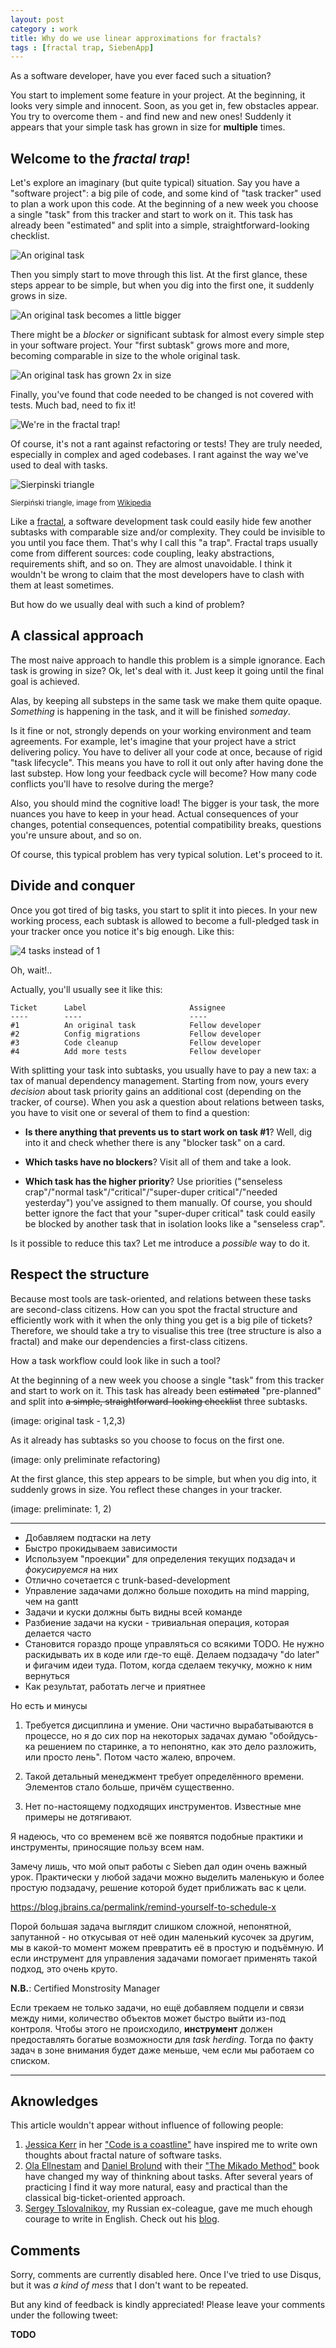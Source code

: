 ```yaml
---
layout: post
category : work
title: Why do we use linear approximations for fractals?
tags : [fractal trap, SiebenApp]
---
```


As a software developer, have you ever faced such a situation?

You start to implement some feature in your project.
At the beginning, it looks very simple and innocent.
Soon, as you get in, few obstacles appear.
You try to overcome them - and find new and new ones!
Suddenly it appears that your simple task has grown in size for **multiple** times.

## Welcome to the _fractal trap_!

Let's explore an imaginary (but quite typical) situation.
Say you have a "software project": a big pile of code, and some kind of "task tracker" used to plan a work upon this code.
At the beginning of a new week you choose a single "task" from this tracker and start to work on it.
This task has already been "estimated" and split into a simple, straightforward-looking checklist.

![An original task](/images/fractals-vs-lists/1.png)

Then you simply start to move through this list.
At the first glance, these steps appear to be simple, but when you dig into the first one, it suddenly grows in size.

![An original task becomes a little bigger](/images/fractals-vs-lists/2.png)

There might be a _blocker_ or significant subtask for almost every simple step in your software project.
Your "first subtask" grows more and more, becoming comparable in size to the whole original task.

![An original task has grown 2x in size](/images/fractals-vs-lists/3.png)

Finally, you've found that code needed to be changed is not covered with tests.
Much bad, need to fix it!

![We're in the fractal trap!](/images/fractals-vs-lists/4.png)

Of course, it's not a rant against refactoring or tests!
They are truly needed, especially in complex and aged codebases.
I rant against the way we've used to deal with tasks.

![Sierpinski triangle](/images/fractals-vs-lists/Sierpinski_triangle.svg)

<small>Sierpiński triangle, image from [Wikipedia](https://en.wikipedia.org/wiki/Sierpi%C5%84ski_triangle)</small>

Like a [fractal](https://en.wikipedia.org/wiki/Fractal), a software development task could easily hide few another subtasks with comparable size and/or complexity.
They could be invisible to you until you face them.
That's why I call this "a trap".
Fractal traps usually come from different sources: code coupling, leaky abstractions, requirements shift, and so on.
They are almost unavoidable.
I think it wouldn't be wrong to claim that the most developers have to clash with them at least sometimes.

But how do we usually deal with such a kind of problem?

## A classical approach

The most naive approach to handle this problem is a simple ignorance.
Each task is growing in size?
Ok, let's deal with it.
Just keep it going until the final goal is achieved.

Alas, by keeping all substeps in the same task we make them quite opaque.
_Something_ is happening in the task, and it will be finished _someday_.

Is it fine or not, strongly depends on your working environment and team agreements.
For example, let's imagine that your project have a strict delivering policy.
You have to deliver all your code at once, because of rigid "task lifecycle".
This means you have to roll it out only after having done the last substep.
How long your feedback cycle will become?
How many code conflicts you'll have to resolve during the merge?

Also, you should mind the cognitive load!
The bigger is your task, the more nuances you have to keep in your head.
Actual consequences of your changes, potential consequences, potential compatibility breaks, questions you're unsure about, and so on.

Of course, this typical problem has very typical solution.
Let's proceed to it.

## Divide and conquer

Once you got tired of big tasks, you start to split it into pieces.
In your new working process, each subtask is allowed to become a full-pledged task in your tracker once you notice it's big enough.
Like this:

![4 tasks instead of 1](/images/fractals-vs-lists/5.png)

Oh, wait!..

Actually, you'll usually see it like this:

```
Ticket      Label                       Assignee
----        ----                        ----
#1          An original task            Fellow developer
#2          Config migrations           Fellow developer
#3          Code cleanup                Fellow developer
#4          Add more tests              Fellow developer
```

With splitting your task into subtasks, you usually have to pay a new tax: a tax of manual dependency management.
Starting from now, yours every _decision_ about task priority gains an additional cost (depending on the tracker, of course).
When you ask a question about relations between tasks, you have to visit one or several of them to find a question:

* **Is there anything that prevents us to start work on task #1**?
Well, dig into it and check whether there is any "blocker task" on a card.

* **Which tasks have no blockers**?
Visit all of them and take a look.

* **Which task has the higher priority**?
Use priorities ("senseless crap"/"normal task"/"critical"/"super-duper critical"/"needed yesterday") you've assigned to them manually.
Of course, you should better ignore the fact that your "super-duper critical" task could easily be blocked by another task that in isolation looks like a "senseless crap".

Is it possible to reduce this tax?
Let me introduce a _possible_ way to do it.

## Respect the structure

Because most tools are task-oriented, and relations between these tasks are second-class citizens.
How can you spot the fractal structure and efficiently work with it when the only thing you get is a big pile of tickets?
Therefore, we should take a try to visualise this tree (tree structure is also a fractal) and make our dependencies a first-class citizens.

How a task workflow could look like in such a tool?

At the beginning of a new week you choose a single "task" from this tracker and start to work on it.
This task has already been <strike>estimated</strike> "pre-planned" and split into <strike>a simple, straightforward-looking checklist</strike> three subtasks.

(image: original task - 1,2,3)

As it already has subtasks so you choose to focus on the first one.

(image: only preliminate refactoring)

At the first glance, this step appears to be simple, but when you dig into, it suddenly grows in size.
You reflect these changes in your tracker.

(image: preliminate: 1, 2)

---

* Добавляем подтаски на лету
* Быстро прокидываем зависимости
* Используем "проекции" для определения текущих подзадач и *фокусируемся* на них
* Отлично сочетается с trunk-based-development
* Управление задачами должно больше походить на mind mapping, чем на gantt
* Задачи и куски должны быть видны всей команде
* Разбиение задачи на куски - тривиальная операция, которая делается часто
* Становится гораздо проще управляться со всякими TODO.
Не нужно раскидывать их в коде или где-то ещё.
Делаем подзадачу "do later" и фигачим идеи туда.
Потом, когда сделаем текучку, можно к ним вернуться
* Как результат, работать легче и приятнее

Но есть и минусы

1. Требуется дисциплина и умение.
Они частично вырабатываются в процессе, но я до сих пор на некоторых задачах думаю "обойдусь-ка решением по старинке, а то непонятно, как это дело разложить, или просто лень".
Потом часто жалею, впрочем.

2. Такой детальный менеджмент требует определённого времени.
Элементов стало больше, причём существенно.

3. Нет по-настоящему подходящих инструментов.
Известные мне примеры не дотягивают.

Я надеюсь, что со временем всё же появятся подобные практики и инструменты, приносящие пользу всем нам.

Замечу лишь, что мой опыт работы с Sieben дал один очень важный урок.
Практически у любой задачи можно выделить маленькую и более простую подзадачу, решение которой будет приближать вас к цели.

https://blog.jbrains.ca/permalink/remind-yourself-to-schedule-x

Порой большая задача выглядит слишком сложной, непонятной, запутанной - но откусывая от неё один маленький кусочек за другим, мы в какой-то момент можем превратить её в простую и подъёмную.
И если инструмент для управления задачами помогает применять такой подход, это очень круто.

**N.B.**: Certified Monstrosity Manager

Если трекаем не только задачи, но ещё добавляем подцели и связи между ними, количество объектов может быстро выйти из-под контроля.
Чтобы этого не происходило, **инструмент** должен предоставлять богатые возможности для _task herding_.
Тогда по факту задач в зоне внимания будет даже меньше, чем если мы работаем со списком.

---

## Aknowledges

This article wouldn't appear without influence of following people:

1. [Jessica Kerr](https://twitter.com/jessitron) in her ["Code is a coastline"](https://jessitron.com/2020/09/19/code-is-a-coastline/) have inspired me to write own thoughts about fractal nature of software tasks.
2. [Ola Ellnestam](https://twitter.com/ellnestam) and [Daniel Brolund](https://twitter.com/danielbrolund) with their ["The Mikado Method"](https://www.manning.com/books/the-mikado-method) book have changed my way of thinkning about tasks.
After several years of practicing I find it way more natural, easy and practical than the classical big-ticket-oriented approach.
3. [Sergey Tslovalnikov](https://twitter.com/SerCeMan), my Russian ex-coleague, gave me much ehough courage to write in English.
Check out his [blog](https://serce.me/archives/).

## Comments

Sorry, comments are currently disabled here.
Once I've tried to use Disqus, but it was _a kind of mess_ that I don't want to be repeated.

But any kind of feedback is kindly appreciated!
Please leave your comments under the following tweet:

**TODO**
